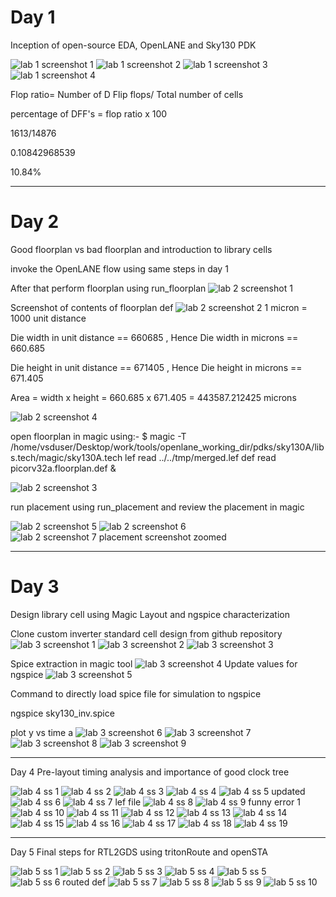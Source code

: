 # Day 1
Inception of open-source EDA, OpenLANE and Sky130 PDK

![lab 1 screenshot 1](https://github.com/user-attachments/assets/3b450bdf-2117-484b-9672-0cbb1b587db4)
![lab 1 screenshot 2](https://github.com/user-attachments/assets/37577795-142a-464f-b1f3-73469ba84a38)
![lab 1 screenshot 3](https://github.com/user-attachments/assets/def3ec2f-478e-4bd5-97b3-18445273bf87)
![lab 1 screenshot 4](https://github.com/user-attachments/assets/5d3dc31a-8c51-4107-a130-66549c697a84)

Flop ratio= Number of D Flip flops/ Total number of cells

percentage of DFF's = flop ratio x 100

1613/14876

0.10842968539

10.84%

---------------------------------------------------------------------------------------------------------------------------------------------------------------------------------------

# Day 2
Good floorplan vs bad floorplan and introduction to library cells

invoke the OpenLANE flow using same steps in day 1 

After that perform floorplan using run_floorplan
![lab 2 screenshot 1](https://github.com/user-attachments/assets/952e4ce0-4e05-4cdc-9fbd-66a9c15a6df7)

Screenshot of contents of floorplan def
![lab 2 screenshot 2](https://github.com/user-attachments/assets/0196ef35-08e4-47c5-9229-79a024d001db)
1 micron = 1000 unit distance

Die width in unit distance == 660685 , Hence Die width in microns == 660.685

Die height in unit distance == 671405 , Hence Die height in microns == 671.405

Area = width x height = 660.685 x 671.405 = 443587.212425 microns



![lab 2 screenshot 4](https://github.com/user-attachments/assets/12028fd9-611b-457e-96ec-e4ff72c55729)

open floorplan in magic using:-  $ magic -T /home/vsduser/Desktop/work/tools/openlane_working_dir/pdks/sky130A/libs.tech/magic/sky130A.tech lef read ../../tmp/merged.lef def read picorv32a.floorplan.def &


![lab 2 screenshot 3](https://github.com/user-attachments/assets/18b2b3ac-24c3-4e7a-9808-479297aa1d06)

run placement using run_placement and review the placement in magic

![lab 2 screenshot 5](https://github.com/user-attachments/assets/127e2306-5348-429d-9570-9cffec85c11b)
![lab 2 screenshot 6](https://github.com/user-attachments/assets/fb465419-f984-43a3-a616-87f9c20920f5)
![lab 2 screenshot 7 placement screenshot zoomed](https://github.com/user-attachments/assets/991c2be3-8f2d-43e3-9ce3-4f3c1b40962a)



------------------------------------------------------------------------------------------------------------------------------------------------------------------------------------------

# Day 3
Design library cell using Magic Layout and ngspice characterization


Clone custom inverter standard cell design from github repository
![lab 3 screenshot 1](https://github.com/user-attachments/assets/c6950da8-ff64-4735-adc4-d8db5936b6a4)
![lab 3 screenshot 2](https://github.com/user-attachments/assets/4b1d28ba-18e4-4a16-b73a-666f0c2995bf)
![lab 3 screenshot 3](https://github.com/user-attachments/assets/8fe68f1c-1d7e-4f47-9563-d49ccb0d3300)

Spice extraction in magic tool
![lab 3 screenshot 4](https://github.com/user-attachments/assets/73746e9f-5028-4232-a585-f064d42fae55)
Update values for ngspice
![lab 3 screenshot 5](https://github.com/user-attachments/assets/0887333b-e85e-4096-bd6b-c3b65f188e16)

Command to directly load spice file for simulation to ngspice

ngspice sky130_inv.spice

plot y vs time a
![lab 3 screenshot 6](https://github.com/user-attachments/assets/8c37a999-eb21-476f-bebd-4d52a7ee7bb7)
![lab 3 screenshot 7](https://github.com/user-attachments/assets/536e2525-3f47-440a-aa81-b473307974ff)
![lab 3 screenshot 8](https://github.com/user-attachments/assets/2c8868e5-e552-4bb7-9412-8c897e7393d6)
![lab 3 screenshot 9](https://github.com/user-attachments/assets/14c0c19e-6ebf-4e99-92e3-77a321ea2818)

---------------------------------------------------------------------------------------------------------------------------------------------------------------------------------------
Day 4
Pre-layout timing analysis and importance of good clock tree

![lab 4 ss 1](https://github.com/user-attachments/assets/9b590a3d-b923-497f-8e23-14ea709130a5)
![lab 4 ss 2](https://github.com/user-attachments/assets/d95d936a-ad36-4bec-be32-b6652b3865a9)
![lab 4 ss 3](https://github.com/user-attachments/assets/f61c9788-036a-4eca-9bee-ac0b588e3ca1)
![lab 4 ss 4](https://github.com/user-attachments/assets/e6f124c5-c277-4e22-930d-e6d04a59d028)
![lab 4 ss 5 updated ](https://github.com/user-attachments/assets/6de750d5-9f6a-4fe5-80d8-5d8aa4d94c5a)
![lab 4 ss 6](https://github.com/user-attachments/assets/2149a818-85a3-4de1-9962-c9b12c1703a8)
![lab 4 ss 7 lef file](https://github.com/user-attachments/assets/3102cf12-8385-49c3-8b3c-24bdfad583f5)
![lab 4 ss 8](https://github.com/user-attachments/assets/85f657cf-a60c-44c1-bfed-6fa8f288648a)
![lab 4 ss 9 funny error 1](https://github.com/user-attachments/assets/f4f46df7-012c-40b6-9bcb-19395426f280)
![lab 4 ss 10](https://github.com/user-attachments/assets/79eaa72f-1a13-4d87-90a5-f13f0d3873b9)
![lab 4 ss 11](https://github.com/user-attachments/assets/6aab928e-a859-42c7-99e2-539679239300)
![lab 4 ss 12](https://github.com/user-attachments/assets/74309bb7-6c1f-4404-9fb0-eb4bbbbbc834)
![lab 4 ss 13](https://github.com/user-attachments/assets/0f2200e7-004d-482a-82df-55f445e5741d)
![lab 4 ss 14](https://github.com/user-attachments/assets/e79a910d-2fb7-4fa5-bee7-a78440fdc3cf)
![lab 4 ss 15](https://github.com/user-attachments/assets/1de632a0-687c-4aec-80b1-a0cbaddb8feb)
![lab 4 ss 16](https://github.com/user-attachments/assets/40889373-c737-492a-b39f-e453d135d5a8)
![lab 4 ss 17](https://github.com/user-attachments/assets/cd25d5bc-5dc5-455e-83fa-d4d1be388da4)
![lab 4 ss 18](https://github.com/user-attachments/assets/d4730a6f-11a8-4373-9eda-31c1b21ec839)
![lab 4 ss 19](https://github.com/user-attachments/assets/c908cd03-7afc-453b-8da8-58d790da73fd)

--------------------------------------------------------------------------------------------------------------------------------------------------------------------------------------
Day 5
Final steps for RTL2GDS using tritonRoute and openSTA

![lab 5 ss 1](https://github.com/user-attachments/assets/5792c381-e246-42c8-addd-4eff8b96ebb4)
![lab 5 ss 2](https://github.com/user-attachments/assets/45a8f801-6281-45e0-b559-5a6c4dbc0c2b)
![lab 5 ss 3](https://github.com/user-attachments/assets/22498392-ede2-4569-884d-b9e87cdda4f5)
![lab 5 ss 4](https://github.com/user-attachments/assets/c027eb8e-4a84-407d-b831-5a814e57882e)
![lab 5 ss 5](https://github.com/user-attachments/assets/b9bb09a1-a09d-42ae-8d17-56175f131ba6)
![lab 5 ss 6 routed def](https://github.com/user-attachments/assets/4c8ac608-f2ce-4970-a9d9-4fabed96937f)
![lab 5 ss 7](https://github.com/user-attachments/assets/6ac9ebee-cca8-4f8e-9324-878eb0e1bcd0)
![lab 5 ss 8](https://github.com/user-attachments/assets/d3d13f99-f95e-4ae9-9fae-c2df28a23294)
![lab 5 ss 9](https://github.com/user-attachments/assets/362749ef-31c7-412c-b7ce-b44d74b0b0cf)
![lab 5 ss 10](https://github.com/user-attachments/assets/de94e93c-d70d-4a9a-9d6a-eafb698c9ea1)





